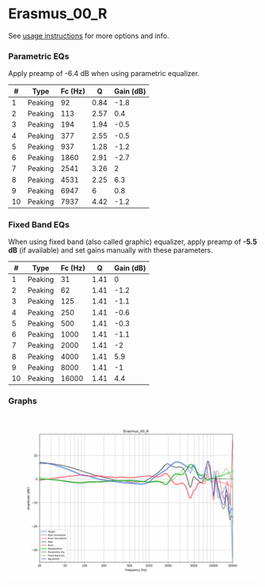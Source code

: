 # Erasmus_00_R
See [usage instructions](https://github.com/jaakkopasanen/AutoEq#usage) for more options and info.

### Parametric EQs
Apply preamp of -6.4 dB when using parametric equalizer.

|   # | Type    |   Fc (Hz) |    Q |   Gain (dB) |
|-----|---------|-----------|------|-------------|
|   1 | Peaking |        92 | 0.84 |        -1.8 |
|   2 | Peaking |       113 | 2.57 |         0.4 |
|   3 | Peaking |       194 | 1.94 |        -0.5 |
|   4 | Peaking |       377 | 2.55 |        -0.5 |
|   5 | Peaking |       937 | 1.28 |        -1.2 |
|   6 | Peaking |      1860 | 2.91 |        -2.7 |
|   7 | Peaking |      2541 | 3.26 |         2   |
|   8 | Peaking |      4531 | 2.25 |         6.3 |
|   9 | Peaking |      6947 | 6    |         0.8 |
|  10 | Peaking |      7937 | 4.42 |        -1.2 |

### Fixed Band EQs
When using fixed band (also called graphic) equalizer, apply preamp of **-5.5 dB** (if available) and set gains manually with these parameters.

|   # | Type    |   Fc (Hz) |    Q |   Gain (dB) |
|-----|---------|-----------|------|-------------|
|   1 | Peaking |        31 | 1.41 |         0   |
|   2 | Peaking |        62 | 1.41 |        -1.2 |
|   3 | Peaking |       125 | 1.41 |        -1.1 |
|   4 | Peaking |       250 | 1.41 |        -0.6 |
|   5 | Peaking |       500 | 1.41 |        -0.3 |
|   6 | Peaking |      1000 | 1.41 |        -1.1 |
|   7 | Peaking |      2000 | 1.41 |        -2   |
|   8 | Peaking |      4000 | 1.41 |         5.9 |
|   9 | Peaking |      8000 | 1.41 |        -1   |
|  10 | Peaking |     16000 | 1.41 |         4.4 |

### Graphs
![](./Erasmus_00_R.png)
